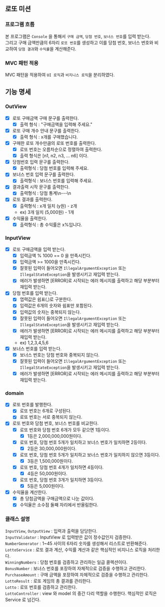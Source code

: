 ## 로또 미션

### 프로그램 흐름
본 프로그램은 `Console` 을 통해서 `구매 금액`, `당첨 번호`, `보너스 번호`를 입력 받는다. <br>
그리고 구매 금액만큼의 6자리 `로또 번호`를 생성하고 이를 당첨 번호, 보너스 번호와 비교하여 `당첨 결과`와 `수익률`을 계산해준다. <br>

### MVC 패턴 적용
MVC 패턴을 적용하여 `UI 로직`과 `비지니스 로직`을 분리하였다.

## 기능 명세

### OutView
- [X] 로또 구매금액 구매 문구를 출력한다.
  - [X] 출력 형식 : "구매금액을 입력해 주세요."
- [X] 로또 구매 개수 안내 문구를 출력한다.
  - [X] 출력 형식 : x개를 구매했습니다.
- [X] 구매한 로또 개수만큼의 로또 번호를 출력한다.
  - [X] 로또 번호는 오름차순으로 정렬하여 출력한다.
  - [X] 출력 형식은 [n1, n2, n3, ... n6] 이다.
- [X] 당첨번호 입력 문구를 출력한다.
  - [X] 출력형식 : 당첨 번호를 입력해 주세요.
- [X] 보너스 번호 입력 문구를 출력한다.
  - [X] 출력형식 : 보너스 번호를 입력해 주세요.
- [X] 결과출력 시작 문구를 출력한다.
  - [X] 출력형식 : 당첨 통계\n---\n
- [X] 로또 결과를 출력한다.
  - [X] 출력형식 : x개 일치 (y원) - z개
  - ex) 3개 일치 (5,000원) - 1개
- [X] 수익율을 출력한다.
  - [X] 출력형식 : 총 수익률은 x%입니다.

### InputView
- [X] 로또 구매금액을 입력 받는다.
  - [X] 입력금액 % 1000 == 0 을 만족시킨다.
  - [X] 입력금액 >= 1000을 만족시킨다.
  - [X] 잘못된 입력이 들어오면 `IllegalArgumentException` 또는 `IllegalStateException`을 발생시키고 재입력 받는다.
  - [X] 에러가 발생하면 [ERROR]로 시작되는 에러 메시지를 출력하고 해당 부분부터 재입력 받는다.
- [X] 당첨 번호를 입력 받는다.
  - [X] 엽력값은 쉼표(,)로 구분한다.
  - [X] 입력값은 6개의 숫자와 쉼표만 포함된다.
  - [X] 입력값의 숫자는 중복되지 않는다.
  - [X] 잘못된 입력이 들어오면 `IllegalArgumentException` 또는 `IllegalStateException`을 발생시키고 재입력 받는다.
  - [X] 에러가 발생하면 [ERROR]로 시작되는 에러 메시지를 출력하고 해당 부분부터 재입력 받는다.
  - ex) 1,2,3,4,5,6
- [X] 보너스 번호를 입력 받는다.
  - [X] 보너스 번호는 당첨 번호와 중복되지 않는다.
  - [X] 잘못된 입력이 들어오면 `IllegalArgumentException` 또는 `IllegalStateException`을 발생시키고 재입력 받는다.
  - [X] 에러가 발생하면 [ERROR]로 시작되는 에러 메시지를 출력하고 해당 부분부터 재입력 받는다.

### domain
- [X] 로또 번호를 발행한다.
  - [X] 로또 번호는 6개로 구성된다.
  - [X] 로또 번호는 서로 중복되지 않는다.
- [X] 로또 번호와 담첨 번호, 보너스 번호를 비교한다.
  - [X] 로또 번호와 당첨 번호 6개가 모두 같으면 1등이다.
    - [X] 1등은 2,000,000,000원이다.
  - [X] 로또 번호, 당첨 번호 5개가 일치하고 보너스 번호가 일치하면 2등이다.
    - [X] 2등은 30,000,000원이다.
  - [X] 로또 번호, 당첨 번호 5개가 일치하고 보너스 번호가 일치하지 않으면 3등이다.
    - [X] 3등은 1,500,000원이다.
  - [X] 로또 번호, 당첨 번호 4개가 일치하면 4등이다.
    - [X] 4등은 50,000원이다.
  - [X] 로또 번호, 당첨 번호 3개가 일치하면 3등이다.
    - [X] 5등은 5,000원이다.
- [X] 수익율을 계산한다.
  - [X] 총 당첨금액을 구매금액으로 나눈 값이다.
  - [X] 수익율은 소수점 둘째 자리에서 반올림한다.

### 클래스 설명

`InputView`, `OutputView` : 입력과 출력을 담당한다. <br>
`InputValidator` : InputView 로 입력받은 값이 정수값인지 검증한다. <br>
`NumberGenerator` : 1~45 사이의 6자리 숫자를 생성해서 리스트로 반환해준다. <br>
`LottoService` : 로또 결과 계산, 수익률 계산과 같은 핵심적인 비지니스 로직을 처리한다. <br>
`WinningNumbers` : 당첨 번호를 검증하고 관리하는 일급 콜렉션이다. <br>
`BonusNumber` : 보너스 번호를 포장하여 자체적으로 검증을 수행하고 관리한다. <br>
`PurchaseAmount` : 구매 금액을 포장하여 자체적으로 검증을 수행하고 관리한다. <br>
`LottoResult` : 로또 게임의 총 결과를 관리한다. <br>
`Lotto` : 로또 번호를 검증하고 관리한다. <br>
`LottoController` : view 와 model 의 중간 다리 역할을 수행한다. 핵심적인 로직은 Service 로 넘긴다. <br>




